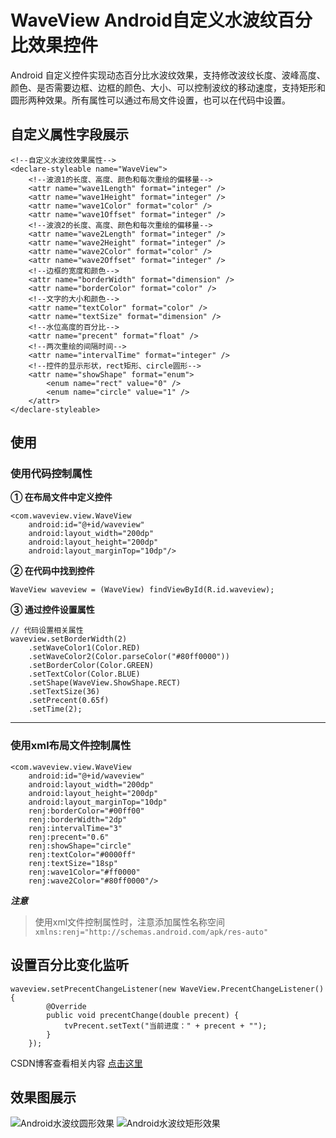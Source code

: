 # WaveView Android自定义水波纹百分比效果控件
Android 自定义控件实现动态百分比水波纹效果，支持修改波纹长度、波峰高度、颜色、是否需要边框、边框的颜色、大小、可以控制波纹的移动速度，支持矩形和圆形两种效果。所有属性可以通过布局文件设置，也可以在代码中设置。

## 自定义属性字段展示
	<!--自定义水波纹效果属性-->  
    <declare-styleable name="WaveView">  
        <!--波浪1的长度、高度、颜色和每次重绘的偏移量-->  
        <attr name="wave1Length" format="integer" />  
        <attr name="wave1Height" format="integer" />  
        <attr name="wave1Color" format="color" />  
        <attr name="wave1Offset" format="integer" />  
        <!--波浪2的长度、高度、颜色和每次重绘的偏移量-->  
        <attr name="wave2Length" format="integer" />  
        <attr name="wave2Height" format="integer" />  
        <attr name="wave2Color" format="color" />  
        <attr name="wave2Offset" format="integer" />  
        <!--边框的宽度和颜色-->  
        <attr name="borderWidth" format="dimension" />  
        <attr name="borderColor" format="color" />  
        <!--文字的大小和颜色-->  
        <attr name="textColor" format="color" />  
        <attr name="textSize" format="dimension" />  
        <!--水位高度的百分比-->  
        <attr name="precent" format="float" />  
        <!--两次重绘的间隔时间-->  
        <attr name="intervalTime" format="integer" />  
        <!--控件的显示形状，rect矩形、circle圆形-->  
        <attr name="showShape" format="enum">  
            <enum name="rect" value="0" />  
            <enum name="circle" value="1" />  
        </attr>  
    </declare-styleable>

## 使用
### 使用代码控制属性
**① 在布局文件中定义控件**

	<com.waveview.view.WaveView  
	    android:id="@+id/waveview"  
	    android:layout_width="200dp"  
	    android:layout_height="200dp"  
	    android:layout_marginTop="10dp"/>

**② 在代码中找到控件**

	WaveView waveview = (WaveView) findViewById(R.id.waveview);

**③ 通过控件设置属性**

	// 代码设置相关属性  
	waveview.setBorderWidth(2)  
        .setWaveColor1(Color.RED)  
        .setWaveColor2(Color.parseColor("#80ff0000"))  
        .setBorderColor(Color.GREEN)  
        .setTextColor(Color.BLUE)  
        .setShape(WaveView.ShowShape.RECT)  
        .setTextSize(36)  
        .setPrecent(0.65f)  
        .setTime(2);  

---
### 使用xml布局文件控制属性
	<com.waveview.view.WaveView  
        android:id="@+id/waveview"  
        android:layout_width="200dp"  
        android:layout_height="200dp"  
        android:layout_marginTop="10dp"  
        renj:borderColor="#00ff00"  
        renj:borderWidth="2dp"  
        renj:intervalTime="3"  
        renj:precent="0.6"  
        renj:showShape="circle"  
        renj:textColor="#0000ff"  
        renj:textSize="18sp"  
        renj:wave1Color="#ff0000"  
        renj:wave2Color="#80ff0000"/> 

***注意***  
> 使用xml文件控制属性时，注意添加属性名称空间`xmlns:renj="http://schemas.android.com/apk/res-auto"`

## 设置百分比变化监听
	waveview.setPrecentChangeListener(new WaveView.PrecentChangeListener() {  
            @Override  
            public void precentChange(double precent) {  
                tvPrecent.setText("当前进度：" + precent + "");  
            }  
        }); 

CSDN博客查看相关内容 [点击这里](http://blog.csdn.net/itrenj/article/details/53874219 "查看CSDN博客")

## 效果图展示
![Android水波纹圆形效果](https://github.com/itrenjunhua/WaveView/blob/master/images/circle.gif)             ![Android水波纹矩形效果](https://github.com/itrenjunhua/WaveView/blob/master/images/react.gif)
